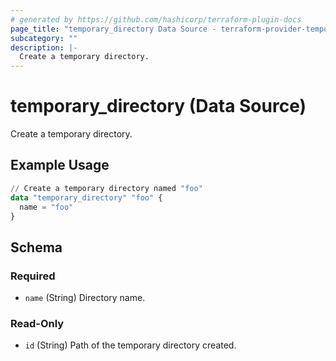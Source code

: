 ```yaml
---
# generated by https://github.com/hashicorp/terraform-plugin-docs
page_title: "temporary_directory Data Source - terraform-provider-temporary"
subcategory: ""
description: |-
  Create a temporary directory.
---
```


# temporary_directory (Data Source)

Create a temporary directory.

## Example Usage

```terraform
// Create a temporary directory named "foo"
data "temporary_directory" "foo" {
  name = "foo"
}
```

<!-- schema generated by tfplugindocs -->
## Schema

### Required

- `name` (String) Directory name.

### Read-Only

- `id` (String) Path of the temporary directory created.


